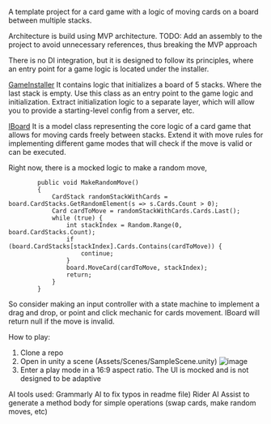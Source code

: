 ﻿A template project for a card game with a logic of moving cards on a board between multiple stacks.

Architecture is build using MVP architecture.
TODO: Add an assembly to the project to avoid unnecessary references, thus breaking the MVP approach

There is no DI integration, but it is designed to follow its principles, where an entry point for a game logic is located under the installer.

[GameInstaller](Assets/CardGame/Installers/GameInstaller.cs)
It contains logic that initializes a board of 5 stacks. Where the last stack is empty.
Use this class as an entry point to the game logic and initialization.
Extract initialization logic to a separate layer, which will allow you to provide a starting-level config from a server, etc. 

[IBoard](Assets/CardGame/Models/IBoard.cs)
It is a model class representing the core logic of a card game that allows for moving cards freely between stacks.
Extend it with move rules for implementing different game modes that will check if the move is valid or can be executed.

Right now, there is a mocked logic to make a random move,

```
        public void MakeRandomMove()
        {
            CardStack randomStackWithCards = board.CardStacks.GetRandomElement(s => s.Cards.Count > 0);
            Card cardToMove = randomStackWithCards.Cards.Last();
            while (true) {
                int stackIndex = Random.Range(0, board.CardStacks.Count);
                if (board.CardStacks[stackIndex].Cards.Contains(cardToMove)) {
                    continue;
                }
                board.MoveCard(cardToMove, stackIndex);
                return;
            }
        }
```
So consider making an input controller with a state machine to implement a drag and drop, or point and click mechanic for cards movement.
IBoard will return null if the move is invalid.

How to play:
1. Clone a repo
2. Open in unity a scene (Assets/Scenes/SampleScene.unity) ![image](https://github.com/user-attachments/assets/b4ab4b26-9814-4ff9-a507-7007c756fe7a)
3. Enter a play mode in a 16:9 aspect ratio. The UI is mocked and is not designed to be adaptive

AI tools used:
Grammarly AI to fix typos in readme file)
Rider AI Assist to generate a method body for simple operations (swap cards, make random moves, etc)
